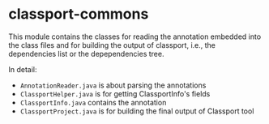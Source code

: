 # classport-commons

This module contains the classes for reading the annotation embedded into the class files and for building the output of classport, i.e., the dependencies list or the depependencies tree.

In detail:
* `AnnotationReader.java` is about parsing the annotations
* `ClassportHelper.java` is for getting ClassportInfo's fields
* `ClassportInfo.java` contains the annotation
* `ClassportProject.java` is for building the final output of Classport tool
 
